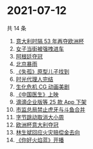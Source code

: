 # 2021-07-12

共 14 条

<!-- BEGIN -->
<!-- 最后更新时间 Mon Jul 12 2021 12:07:18 GMT+0800 (China Standard Time) -->

1. [意大利时隔 53 年再夺欧洲杯](https://www.zhihu.com/search?q=欧洲杯)
2. [女子当街被强拽进车](https://www.zhihu.com/search?q=女子被强拽进车)
3. [阿根廷夺冠](https://www.zhihu.com/search?q=阿根廷赢了)
4. [北京暴雨](https://www.zhihu.com/search?q=北京暴雨)
5. [《失孤》原型儿子找到](https://www.zhihu.com/search?q=失孤)
6. [时光代理人完结](https://www.zhihu.com/search?q=时光代理人)
7. [生化危机 CG 动画美剧](https://www.zhihu.com/search?q=生化危机：无尽黑暗)
8. [《中国医生》上映](https://www.zhihu.com/search?q=中国医生)
9. [滴滴企业版等 25 款 App 下架](https://www.zhihu.com/search?q=滴滴)
10. [市监总局禁止虎牙与斗鱼合并](https://www.zhihu.com/search?q=虎牙斗鱼合并)
11. [字节跳动取消大小周](https://www.zhihu.com/search?q=字节跳动)
12. [欧洲杯意大利夺冠](https://www.zhihu.com/search?q=欧洲杯)
13. [林生斌回应火灾赔偿金去向](https://www.zhihu.com/search?q=林生斌)
14. [《你好火焰蓝》开播](https://www.zhihu.com/search?q=你好火焰蓝)

<!-- END -->
